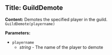 ## Title: GuildDemote

**Content:**
Demotes the specified player in the guild.
`GuildDemote(playername)`

**Parameters:**
- `playername`
  - *string* - The name of the player to demote